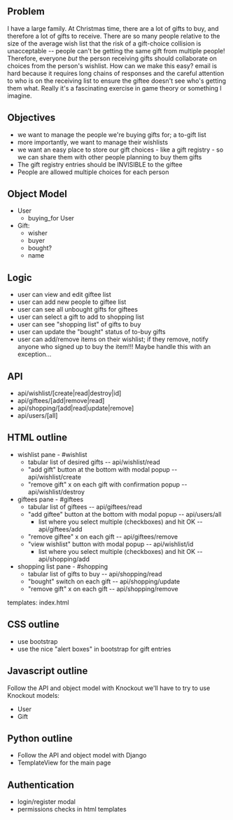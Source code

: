 ## Problem

I have a large family. At Christmas time, there are a lot of gifts to
buy, and therefore a lot of gifts to receive. There are so many people
relative to the size of the average wish list that the risk of a
gift-choice collision is unacceptable -- people can't be getting the
same gift from multiple people! Therefore, everyone *but* the person
receiving gifts should collaborate on choices from the person's
wishlist. How can we make this easy? email is hard because it requires
long chains of responses and the careful attention to who is on the
receiving list to ensure the giftee doesn't see who's getting them
what. Really it's a fascinating exercise in game theory or something
I imagine.

## Objectives

* we want to manage the people we're buying gifts for; a to-gift list
* more importantly, we want to manage their wishlists
* we want an easy place to store our gift choices - like a gift
  registry - so we can share them with other people planning to buy
  them gifts
* The gift registry entries should be INVISIBLE to the giftee
* People are allowed multiple choices for each person

## Object Model

* User
    * buying_for User
* Gift:
    * wisher
    * buyer
    * bought?
    * name

## Logic

* user can view and edit giftee list
* user can add new people to giftee list
* user can see all unbought gifts for giftees
* user can select a gift to add to shopping list
* user can see "shopping list" of gifts to buy
* user can update the "bought" status of to-buy gifts
* user can add/remove items on their wishlist; if they remove, notify
  anyone who signed up to buy the item!!! Maybe handle this with an
  exception...

## API

* api/wishlist/[create|read|destroy|id]
* api/giftees/[add|remove|read]
* api/shopping/[add|read|update|remove]
* api/users/[all]

## HTML outline

* wishlist pane - #wishlist
    * tabular list of desired gifts -- api/wishlist/read
    * "add gift" button at the bottom with modal popup -- api/wishlist/create
    * "remove gift" x on each gift with confirmation popup -- api/wishlist/destroy
* giftees pane - #giftees
    * tabular list of giftees -- api/giftees/read
    * "add giftee" button at the bottom with modal popup -- api/users/all
        * list where you select multiple (checkboxes) and hit OK -- api/giftees/add
    * "remove giftee" x on each gift -- api/giftees/remove
    * "view wishlist" button with modal popup -- api/wishlist/id
        * list where you select multiple (checkboxes) and hit OK -- api/shopping/add
* shopping list pane - #shopping
    * tabular list of gifts to buy -- api/shopping/read
    * "bought" switch on each gift -- api/shopping/update
    * "remove gift" x on each gift -- api/shopping/remove

templates: index.html

## CSS outline

* use bootstrap
* use the nice "alert boxes" in bootstrap for gift entries

## Javascript outline

Follow the API and object model with Knockout
we'll have to try to use Knockout models:

* User
* Gift

## Python outline

* Follow the API and object model with Django
* TemplateView for the main page

## Authentication

* login/register modal
* permissions checks in html templates
